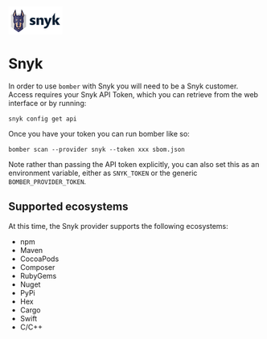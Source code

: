 ![](../../img/providers/snyk.png)

# Snyk

In order to use `bomber` with Snyk you will need to be a Snyk customer. Access requires your Snyk API Token, which you can retrieve from the web interface or by running: 

```
snyk config get api
```

Once you have your token you can run bomber like so: 

```
bomber scan --provider snyk --token xxx sbom.json
```

Note rather than passing the API token explicitly, you can also set this as an environment variable, either as `SNYK_TOKEN` or the generic `BOMBER_PROVIDER_TOKEN`.


## Supported ecosystems

At this time, the Snyk provider supports the following ecosystems:

* npm
* Maven
* CocoaPods
* Composer
* RubyGems
* Nuget
* PyPi
* Hex
* Cargo
* Swift
* C/C++
